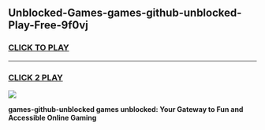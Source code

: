 
## Unblocked-Games-games-github-unblocked-Play-Free-9f0vj
<h3>
<a href="https://premium76.site?title=games-github-unblocked&ref=10A">CLICK TO PLAY</a></h3>
<hr>

<h3>
<a href="https://premium76.site?title=games-github-unblocked&ref=10A">CLICK 2 PLAY</a>
  
</h3>

<a href="https://premium76.site?title=games-github-unblocked&ref=10A"><img src="https://clearcache.store/games.png"></a>


**games-github-unblocked games unblocked: Your Gateway to Fun and Accessible Online Gaming**
